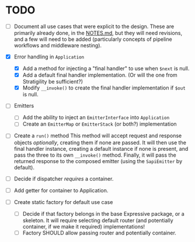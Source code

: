 # TODO

- [ ] Document all use cases that were explicit to the design.
  These are primarily already done, in the [NOTES.md](NOTES.md), but they will
  need revisions, and a few will need to be added (particularly concepts of
  pipeline workflows and middleware nesting).

- [X] Error handling in `Application`
  - [X] Add a method for injecting a "final handler" to use when `$next` is
    null.
  - [X] Add a default final handler implementation. (Or will the one from
    Stratigility be sufficient?)
  - [X] Modify `__invoke()` to create the final handler implementation if `$out`
    is null.

- [ ] Emitters
  - [ ] Add the ability to inject an `EmitterInterface` into `Application`
  - [ ] Create an `EmitterMap` or `EmitterStack` (or both?) implementation

- [ ] Create a `run()` method
  This method will accept request and response objects *optionally*, creating
  them if none are passed. It will then use the final handler instance, creating
  a default instance if none is present, and pass the three to its own
  `__invoke()` method. Finally, it will pass the returned response to the
  composed emitter (using the `SapiEmitter` by default).

- [ ] Decide if dispatcher *requires* a container.

- [ ] Add getter for container to Application.

- [ ] Create static factory for default use case
  - [ ] Decide if that factory belongs in the base Expressive package, or a
    skeleton. It will require selecting default router (and potentially
    container, if we make it required) implementations!
  - [ ] Factory SHOULD allow passing router and potentially container.
